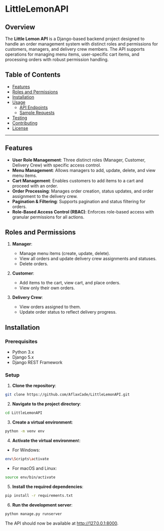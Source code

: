 # LittleLemonAPI

## Overview

The **Little Lemon API** is a Django-based backend project designed to handle an order management system with distinct roles and permissions for customers, managers, and delivery crew members. The API supports operations for managing menu items, user-specific cart items, and processing orders with robust permission handling.

## Table of Contents
- [Features](#features)
- [Roles and Permissions](#roles-and-permissions)
- [Installation](#installation)
- [Usage](#usage)
  - [API Endpoints](#api-endpoints)
  - [Sample Requests](#sample-requests)
- [Testing](#testing)
- [Contributing](#contributing)
- [License](#license)

---

## Features

- **User Role Management**: Three distinct roles (Manager, Customer, Delivery Crew) with specific access control.
- **Menu Management**: Allows managers to add, update, delete, and view menu items.
- **Cart Management**: Enables customers to add items to a cart and proceed with an order.
- **Order Processing**: Manages order creation, status updates, and order assignment to the delivery crew.
- **Pagination & Filtering**: Supports pagination and status filtering for orders.
- **Role-Based Access Control (RBAC)**: Enforces role-based access with granular permissions for all actions.

## Roles and Permissions

1. **Manager**: 
   - Manage menu items (create, update, delete).
   - View all orders and update delivery crew assignments and statuses.
   - Delete orders.
  
2. **Customer**: 
   - Add items to the cart, view cart, and place orders.
   - View only their own orders.

3. **Delivery Crew**: 
   - View orders assigned to them.
   - Update order status to reflect delivery progress.
  
## Installation

### Prerequisites
- Python 3.x
- Django 5.x
- Django REST Framework

### Setup

1. **Clone the repository**:

```bash
git clone https://github.com/AflaxCade/LittleLemonAPI.git
```

2. **Navigate to the project directory**:
 
```bash
cd LittleLemonAPI
```

3. **Create a virtual environment**:

```bash
python -m venv env
```

4. **Activate the virtual environmen**t:

- For Windows:

```bash
env\Scripts\activate
```

- For macOS and Linux:

```bash
source env/bin/activate
```

5. **Install the required dependencies**:

```bash
pip install -r requirements.txt
```

6. **Run the development server**:

```bash
python manage.py runserver
```
The API should now be available at http://127.0.0.1:8000.

